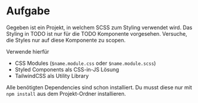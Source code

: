 # Aufgabe

Gegeben ist ein Projekt, in welchem SCSS zum Styling verwendet wird. Das Styling in TODO ist nur für die TODO Komponente vorgesehen. Versuche, die Styles nur auf diese Komponente zu scopen.

Verwende hierfür

- CSS Modules (`$name.module.css` oder `$name.module.scss`)
- Styled Components als CSS-in-JS Lösung
- TailwindCSS als Utility Library

Alle benötigten Dependencies sind schon installiert. Du musst diese nur mit `npm install` aus dem Projekt-Ordner installieren.
